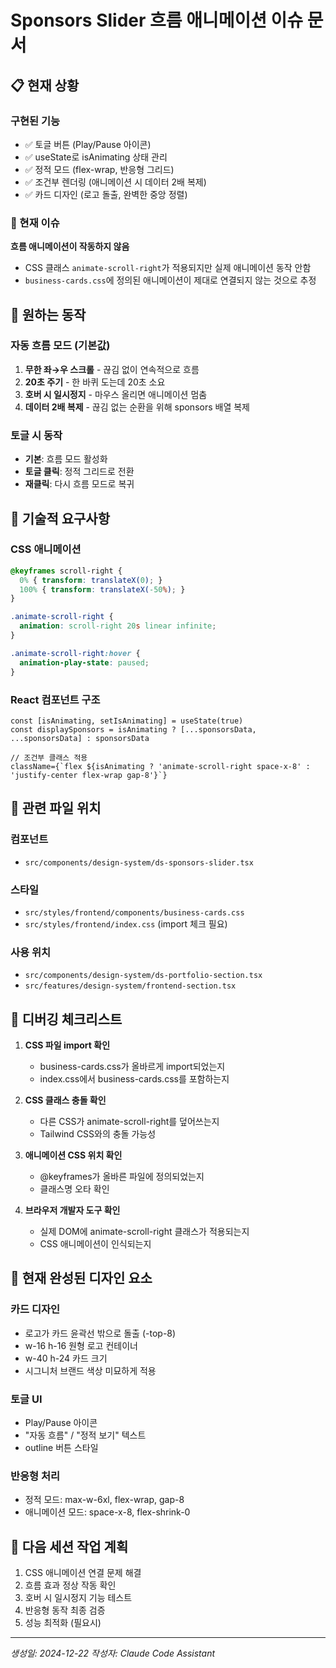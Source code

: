 # Sponsors Slider 흐름 애니메이션 이슈 문서

## 📋 현재 상황

### 구현된 기능
- ✅ 토글 버튼 (Play/Pause 아이콘)
- ✅ useState로 isAnimating 상태 관리
- ✅ 정적 모드 (flex-wrap, 반응형 그리드)
- ✅ 조건부 렌더링 (애니메이션 시 데이터 2배 복제)
- ✅ 카드 디자인 (로고 돌출, 완벽한 중앙 정렬)

### 🚨 현재 이슈
**흐름 애니메이션이 작동하지 않음**

- CSS 클래스 `animate-scroll-right`가 적용되지만 실제 애니메이션 동작 안함
- `business-cards.css`에 정의된 애니메이션이 제대로 연결되지 않는 것으로 추정

## 🎯 원하는 동작

### 자동 흐름 모드 (기본값)
1. **무한 좌→우 스크롤** - 끊김 없이 연속적으로 흐름
2. **20초 주기** - 한 바퀴 도는데 20초 소요
3. **호버 시 일시정지** - 마우스 올리면 애니메이션 멈춤
4. **데이터 2배 복제** - 끊김 없는 순환을 위해 sponsors 배열 복제

### 토글 시 동작
- **기본**: 흐름 모드 활성화
- **토글 클릭**: 정적 그리드로 전환
- **재클릭**: 다시 흐름 모드로 복귀

## 🔧 기술적 요구사항

### CSS 애니메이션
```css
@keyframes scroll-right {
  0% { transform: translateX(0); }
  100% { transform: translateX(-50%); }
}

.animate-scroll-right {
  animation: scroll-right 20s linear infinite;
}

.animate-scroll-right:hover {
  animation-play-state: paused;
}
```

### React 컴포넌트 구조
```tsx
const [isAnimating, setIsAnimating] = useState(true)
const displaySponsors = isAnimating ? [...sponsorsData, ...sponsorsData] : sponsorsData

// 조건부 클래스 적용
className={`flex ${isAnimating ? 'animate-scroll-right space-x-8' : 'justify-center flex-wrap gap-8'}`}
```

## 📁 관련 파일 위치

### 컴포넌트
- `src/components/design-system/ds-sponsors-slider.tsx`

### 스타일
- `src/styles/frontend/components/business-cards.css`
- `src/styles/frontend/index.css` (import 체크 필요)

### 사용 위치
- `src/components/design-system/ds-portfolio-section.tsx`
- `src/features/design-system/frontend-section.tsx`

## 🐛 디버깅 체크리스트

1. **CSS 파일 import 확인**
   - business-cards.css가 올바르게 import되었는지
   - index.css에서 business-cards.css를 포함하는지

2. **CSS 클래스 충돌 확인**
   - 다른 CSS가 animate-scroll-right를 덮어쓰는지
   - Tailwind CSS와의 충돌 가능성

3. **애니메이션 CSS 위치 확인**
   - @keyframes가 올바른 파일에 정의되었는지
   - 클래스명 오타 확인

4. **브라우저 개발자 도구 확인**
   - 실제 DOM에 animate-scroll-right 클래스가 적용되는지
   - CSS 애니메이션이 인식되는지

## 🎨 현재 완성된 디자인 요소

### 카드 디자인
- 로고가 카드 윤곽선 밖으로 돌출 (-top-8)
- w-16 h-16 원형 로고 컨테이너
- w-40 h-24 카드 크기
- 시그니처 브랜드 색상 미묘하게 적용

### 토글 UI
- Play/Pause 아이콘
- "자동 흐름" / "정적 보기" 텍스트
- outline 버튼 스타일

### 반응형 처리
- 정적 모드: max-w-6xl, flex-wrap, gap-8
- 애니메이션 모드: space-x-8, flex-shrink-0

## 🚀 다음 세션 작업 계획

1. CSS 애니메이션 연결 문제 해결
2. 흐름 효과 정상 작동 확인
3. 호버 시 일시정지 기능 테스트
4. 반응형 동작 최종 검증
5. 성능 최적화 (필요시)

---
*생성일: 2024-12-22*
*작성자: Claude Code Assistant*